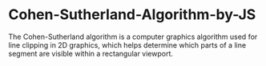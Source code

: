 # Cohen-Sutherland-Algorithm-by-JS
The Cohen-Sutherland algorithm is a computer graphics algorithm used for line clipping in 2D graphics, which helps determine which parts of a line segment are visible within a rectangular viewport.
